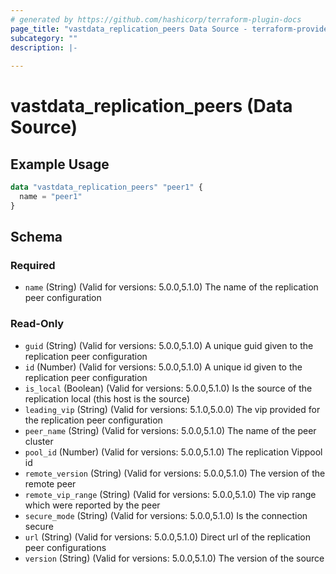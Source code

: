 ```yaml
---
# generated by https://github.com/hashicorp/terraform-plugin-docs
page_title: "vastdata_replication_peers Data Source - terraform-provider-vastdata"
subcategory: ""
description: |-
  
---
```


# vastdata_replication_peers (Data Source)



## Example Usage

```terraform
data "vastdata_replication_peers" "peer1" {
  name = "peer1"
}
```

<!-- schema generated by tfplugindocs -->
## Schema

### Required

- `name` (String) (Valid for versions: 5.0.0,5.1.0) The name of the replication peer configuration

### Read-Only

- `guid` (String) (Valid for versions: 5.0.0,5.1.0) A unique guid given to the  replication peer configuration
- `id` (Number) (Valid for versions: 5.0.0,5.1.0) A unique id given to the replication peer configuration
- `is_local` (Boolean) (Valid for versions: 5.0.0,5.1.0) Is the source of the replication local (this host is the source)
- `leading_vip` (String) (Valid for versions: 5.1.0,5.0.0) The vip provided for the replication peer configuration
- `peer_name` (String) (Valid for versions: 5.0.0,5.1.0) The name of the peer cluster
- `pool_id` (Number) (Valid for versions: 5.0.0,5.1.0) The replication Vippool id
- `remote_version` (String) (Valid for versions: 5.0.0,5.1.0) The version of the remote peer
- `remote_vip_range` (String) (Valid for versions: 5.0.0,5.1.0) The vip range which were reported by the peer
- `secure_mode` (String) (Valid for versions: 5.0.0,5.1.0) Is the connection secure
- `url` (String) (Valid for versions: 5.0.0,5.1.0) Direct url of the replication peer configurations
- `version` (String) (Valid for versions: 5.0.0,5.1.0) The version of the source
